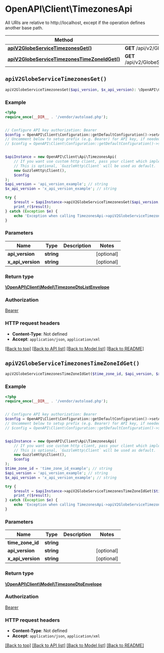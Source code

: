 # OpenAPI\Client\TimezonesApi

All URIs are relative to http://localhost, except if the operation defines another base path.

| Method | HTTP request | Description |
| ------------- | ------------- | ------------- |
| [**apiV2GlobeServiceTimezonesGet()**](TimezonesApi.md#apiV2GlobeServiceTimezonesGet) | **GET** /api/v2/GlobeService/Timezones |  |
| [**apiV2GlobeServiceTimezonesTimeZoneIdGet()**](TimezonesApi.md#apiV2GlobeServiceTimezonesTimeZoneIdGet) | **GET** /api/v2/GlobeService/Timezones/{timeZoneId} |  |


## `apiV2GlobeServiceTimezonesGet()`

```php
apiV2GlobeServiceTimezonesGet($api_version, $x_api_version): \OpenAPI\Client\Model\TimezoneDtoListEnvelope
```



### Example

```php
<?php
require_once(__DIR__ . '/vendor/autoload.php');


// Configure API key authorization: Bearer
$config = OpenAPI\Client\Configuration::getDefaultConfiguration()->setApiKey('Authorization', 'YOUR_API_KEY');
// Uncomment below to setup prefix (e.g. Bearer) for API key, if needed
// $config = OpenAPI\Client\Configuration::getDefaultConfiguration()->setApiKeyPrefix('Authorization', 'Bearer');


$apiInstance = new OpenAPI\Client\Api\TimezonesApi(
    // If you want use custom http client, pass your client which implements `GuzzleHttp\ClientInterface`.
    // This is optional, `GuzzleHttp\Client` will be used as default.
    new GuzzleHttp\Client(),
    $config
);
$api_version = 'api_version_example'; // string
$x_api_version = 'x_api_version_example'; // string

try {
    $result = $apiInstance->apiV2GlobeServiceTimezonesGet($api_version, $x_api_version);
    print_r($result);
} catch (Exception $e) {
    echo 'Exception when calling TimezonesApi->apiV2GlobeServiceTimezonesGet: ', $e->getMessage(), PHP_EOL;
}
```

### Parameters

| Name | Type | Description  | Notes |
| ------------- | ------------- | ------------- | ------------- |
| **api_version** | **string**|  | [optional] |
| **x_api_version** | **string**|  | [optional] |

### Return type

[**\OpenAPI\Client\Model\TimezoneDtoListEnvelope**](../Model/TimezoneDtoListEnvelope.md)

### Authorization

[Bearer](../../README.md#Bearer)

### HTTP request headers

- **Content-Type**: Not defined
- **Accept**: `application/json`, `application/xml`

[[Back to top]](#) [[Back to API list]](../../README.md#endpoints)
[[Back to Model list]](../../README.md#models)
[[Back to README]](../../README.md)

## `apiV2GlobeServiceTimezonesTimeZoneIdGet()`

```php
apiV2GlobeServiceTimezonesTimeZoneIdGet($time_zone_id, $api_version, $x_api_version): \OpenAPI\Client\Model\TimezoneDtoEnvelope
```



### Example

```php
<?php
require_once(__DIR__ . '/vendor/autoload.php');


// Configure API key authorization: Bearer
$config = OpenAPI\Client\Configuration::getDefaultConfiguration()->setApiKey('Authorization', 'YOUR_API_KEY');
// Uncomment below to setup prefix (e.g. Bearer) for API key, if needed
// $config = OpenAPI\Client\Configuration::getDefaultConfiguration()->setApiKeyPrefix('Authorization', 'Bearer');


$apiInstance = new OpenAPI\Client\Api\TimezonesApi(
    // If you want use custom http client, pass your client which implements `GuzzleHttp\ClientInterface`.
    // This is optional, `GuzzleHttp\Client` will be used as default.
    new GuzzleHttp\Client(),
    $config
);
$time_zone_id = 'time_zone_id_example'; // string
$api_version = 'api_version_example'; // string
$x_api_version = 'x_api_version_example'; // string

try {
    $result = $apiInstance->apiV2GlobeServiceTimezonesTimeZoneIdGet($time_zone_id, $api_version, $x_api_version);
    print_r($result);
} catch (Exception $e) {
    echo 'Exception when calling TimezonesApi->apiV2GlobeServiceTimezonesTimeZoneIdGet: ', $e->getMessage(), PHP_EOL;
}
```

### Parameters

| Name | Type | Description  | Notes |
| ------------- | ------------- | ------------- | ------------- |
| **time_zone_id** | **string**|  | |
| **api_version** | **string**|  | [optional] |
| **x_api_version** | **string**|  | [optional] |

### Return type

[**\OpenAPI\Client\Model\TimezoneDtoEnvelope**](../Model/TimezoneDtoEnvelope.md)

### Authorization

[Bearer](../../README.md#Bearer)

### HTTP request headers

- **Content-Type**: Not defined
- **Accept**: `application/json`, `application/xml`

[[Back to top]](#) [[Back to API list]](../../README.md#endpoints)
[[Back to Model list]](../../README.md#models)
[[Back to README]](../../README.md)
